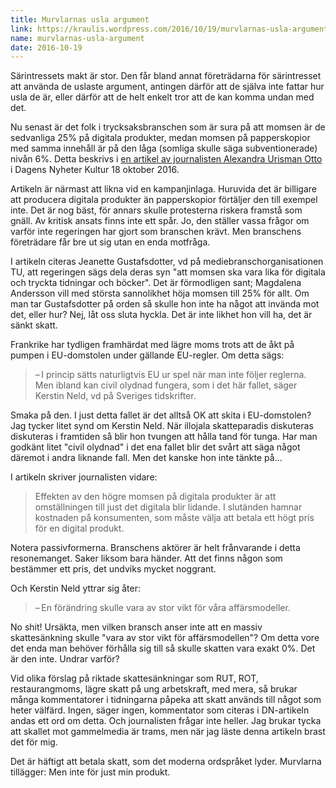 ```yaml
---
title: Murvlarnas usla argument
link: https://kraulis.wordpress.com/2016/10/19/murvlarnas-usla-argument/
name: murvlarnas-usla-argument
date: 2016-10-19
---
```

Särintressets makt är stor. Den får bland annat företrädarna för särintresset att använda de uslaste argument, antingen därför att de själva inte fattar hur usla de är, eller därför att de helt enkelt tror att de kan komma undan med det.

Nu senast är det folk i trycksaksbranschen som är sura på att momsen är de sedvanliga 25% på digitala produkter, medan momsen på papperskopior med samma innehåll är på den låga (somliga skulle säga subventionerade) nivån 6%. Detta beskrivs i [en artikel av journalisten Alexandra Urisman Otto](http://www.dn.se/arkiv/kultur/nu-vantas-eu-ta-momsbeslut/) i Dagens Nyheter Kultur 18 oktober 2016.

Artikeln är närmast att likna vid en kampanjinlaga. Huruvida det är billigare att producera digitala produkter än papperskopior förtäljer den till exempel inte. Det är nog bäst, för annars skulle protesterna riskera framstå som gnäll. Av kritisk ansats finns inte ett spår. Jo, den ställer vassa frågor om varför inte regeringen har gjort som branschen krävt. Men branschens företrädare får bre ut sig utan en enda motfråga.



I artikeln citeras Jeanette Gustafsdotter, vd på ­mediebranschorganisationen TU, att regeringen sägs dela deras syn "att momsen ska vara lika för digitala och tryckta tidningar och böcker". Det är förmodligen sant; Magdalena Andersson vill med största sannolikhet höja momsen till 25% för allt. Om man tar Gustafsdotter på orden så skulle hon inte ha något att invända mot det, eller hur? Nej, låt oss sluta hyckla. Det är inte likhet hon vill ha, det är sänkt skatt.

Frankrike har tydligen framhärdat med lägre moms trots att de åkt på pumpen i EU-domstolen under gällande EU-regler. Om detta sägs:

> – I princip sätts naturligtvis EU ur spel när man inte följer reglerna. Men ibland kan civil olydnad funge­ra, som i det här fallet, säger Kerstin Neld, vd på Sveriges tidskrifter.

Smaka på den. I just detta fallet är det alltså OK att skita i EU-domstolen? Jag tycker litet synd om Kerstin Neld. När illojala skatteparadis diskuteras diskuteras i framtiden så blir hon tvungen att hålla tand för tunga. Har man godkänt litet "civil olydnad" i det ena fallet blir det svårt att säga något däremot i andra liknande fall. Men det kanske hon inte tänkte på...

I artikeln skriver journalisten vidare:

> Effekten av den högre momsen på digitala produkter är att omställningen till just det digitala blir lidande. I slutänden hamnar kostnaden på konsumenten, som måste välja att betala ett högt pris för en digital produkt.

Notera passivformerna. Branschens aktörer är helt frånvarande i detta resonemanget. Saker liksom bara händer. Att det finns någon som bestämmer ett pris, det undviks mycket noggrant.

Och Kerstin Neld yttrar sig åter:

> – En förändring skulle vara av stor vikt för våra affärsmodeller.

No shit! Ursäkta, men vilken bransch anser inte att en massiv skattesänkning skulle "vara av stor vikt för affärsmodellen"? Om detta vore det enda man behöver förhålla sig till så skulle skatten vara exakt 0%. Det är den inte. Undrar varför?

Vid olika förslag på riktade skattesänkningar som RUT, ROT, restaurangmoms, lägre skatt på ung arbetskraft, med mera, så brukar många kommentatorer i tidningarna påpeka att skatt används till något som heter välfärd. Ingen, säger ingen, kommentator som citeras i DN-artikeln andas ett ord om detta. Och journalisten frågar inte heller. Jag brukar tycka att skallet mot gammelmedia är trams, men när jag läste denna artikeln brast det för mig. 

Det är häftigt att betala skatt, som det moderna ordspråket lyder. Murvlarna tillägger: Men inte för just min produkt.

